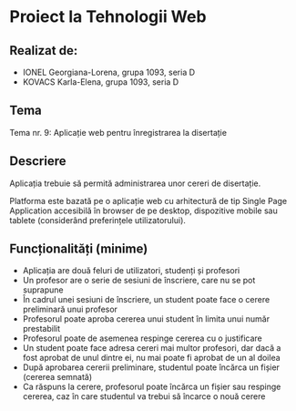# Proiect la Tehnologii Web

## Realizat de:
- IONEL Georgiana-Lorena, grupa 1093, seria D
- KOVACS Karla-Elena, grupa 1093, seria D

## Tema
Tema nr. 9: Aplicație web pentru înregistrarea la disertație

## Descriere

Aplicația trebuie să permită administrarea unor cereri de disertație.

Platforma este bazată pe o aplicație web cu arhitectură de tip Single Page Application accesibilă în browser de pe desktop, dispozitive mobile sau tablete (considerând preferințele utilizatorului).

## Funcționalități (minime)

- Aplicația are două feluri de utilizatori, studenți și profesori
- Un profesor are o serie de sesiuni de înscriere, care nu se pot suprapune
- În cadrul unei sesiuni de înscriere, un student poate face o cerere preliminară unui profesor
- Profesorul poate aproba cererea unui student în limita unui număr prestabilit
- Profesorul poate de asemenea respinge cererea cu o justificare
- Un student poate face adresa cereri mai multor profesori, dar dacă a fost aprobat de unul dintre ei, nu mai poate fi aprobat de un al doilea
- După aprobarea cererii preliminare, studentul poate încărca un fișier (cererea semnată)
- Ca răspuns la cerere, profesorul poate încărca un fișier sau respinge cererea, caz în care studentul va trebui să încarce o nouă cerere
